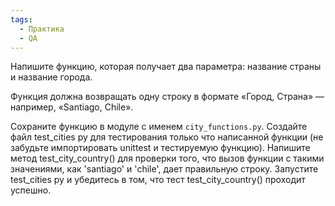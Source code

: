```yaml
---
tags:
  - Практика
  - QA
---
```

Напишите функцию, которая получает два параметра: название страны и название города. 

Функция должна возвращать одну строку в формате «Город, Страна» — например, «Santiago, Chile».

Сохраните функцию в модуле с именем `city_functions.py`. Создайте файл test_cities py для тестирования только что написанной функции (не забудьте импортировать unittest и тестируемую функцию). Напишите метод test_city_country() для проверки того, что вызов функции с такими значениями, как 'santiago' и 'chile', дает правильную строку. Запустите test_cities py и убедитесь в том, что тест test_city_country() проходит успешно.
